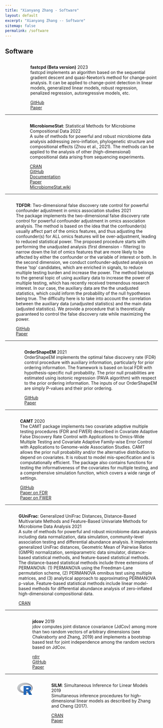 ```yaml
---
title: "Xianyang Zhang - Software"
layout: default
excerpt: "Xianyang Zhang -- Software"
sitemap: false
permalink: /software
---
```


<div markdown="0" class="hero-body">
  <div class="container">
    <article class="media">
      <div class="media-content">
        <div class="content">
          <h1>Software</h1>
        </div>
      </div>
    </article>
        <div class="columns">
      <div class="column is-1">
        <figure class="image is-1by1">
          <img src="/images/Rlogo.png" />
        </figure>
      </div>
      <div class="column">
        <div class="content">
          <p>
            <strong>fastcpd (Beta version)</strong> <span class="tag is-white">2023</span><br />
            fastcpd implements an algorithm based on the sequential gradient descent and quasi-Newton’s method for change-point analysis.  
It can be applied to change-point detection in linear models, generalized linear models, robust regression, penalized regression, autoregressive models, etc.
          </p>
          <div class="field is-grouped is-grouped-multiline">
            <div class="control">
              <div class="tags has-addons">
                <span class="tag is-dark"
                  ><i class="fa fa-code-fork" aria-hidden="true"></i
                ></span>
                <a class="tag" href="https://github.com/doccstat/fastcpd"
                  >GitHub</a
                >
              </div>
            </div>
            <div class="control">
              <div class="tags has-addons">
                <span class="tag is-dark"
                  ><i class="fa fa-book" aria-hidden="true"></i
                ></span>
                <a class="tag" href="https://proceedings.mlr.press/v206/zhang23b.html"
                  >Paper</a
                >
              </div>
            </div>
          </div>
        </div>
      </div>
    </div>
    <hr />
    <div class="columns">
      <div class="column is-1">
        <figure class="image is-1by1">
          <img src="/images/Rlogo.png" />
        </figure>
      </div>
      <div class="column">
        <div class="content">
          <p>
            <strong>MicrobiomeStat</strong>: Statistical Methods for Microbiome
            Compositional Data <span class="tag is-white">2022</span><br />
            A suite of methods for powerful and robust microbiome data analysis
            addressing zero-inflation, phylogenetic structure and compositional
            effects (Zhou et al., 2021). The methods can be applied to the
            analysis of other (high-dimensional) compositional data arising from
            sequencing experiments.
          </p>
          <div class="field is-grouped is-grouped-multiline">
            <div class="control">
              <div class="tags has-addons">
                <span class="tag is-dark"
                  ><i class="fa fa-code-fork" aria-hidden="true"></i
                ></span>
                <a
                  class="tag"
                  href="https://cran.r-project.org/web/packages/MicrobiomeStat/index.html"
                  >CRAN</a
                >
              </div>
            </div>
             <div class="control">
              <div class="tags has-addons">
                <span class="tag is-dark"
                  ><i class="fa fa-code-fork" aria-hidden="true"></i
                ></span>
                <a
                  class="tag"
                  href="https://github.com/cafferychen777/MicrobiomeStat"
                  >GitHub</a
                >
              </div>
            </div>
            <div class="control">
              <div class="tags has-addons">
                <span class="tag is-dark"
                  ><i class="fa fa-book" aria-hidden="true"></i
                ></span>
                <a
                  class="tag"
                  href="https://cran.r-project.org/web/packages/MicrobiomeStat/MicrobiomeStat.pdf"
                  >Documentation</a
                >
              </div>
            </div>
            <div class="control">
              <div class="tags has-addons">
                <span class="tag is-dark"
                  ><i class="fa fa-book" aria-hidden="true"></i
                ></span>
                <a class="tag" href="https://arxiv.org/abs/2104.00242"
                  >Paper</a
                >
              </div>
            </div>
             <div class="control">
              <div class="tags has-addons">
                <span class="tag is-dark"
                  ><i class="fa fa-book" aria-hidden="true"></i
                ></span>
                <a
                  class="tag"
                  href="https://www.microbiomestat.wiki/"
                  >MicrobiomeStat.wiki</a
                >
              </div>
            </div>
          </div>
        </div>
      </div>
    </div>
    <hr />
    <div class="columns">
      <div class="column is-1">
        <figure class="image is-1by1">
          <img src="/images/Rlogo.png" />
        </figure>
      </div>
      <div class="column">
        <div class="content">
          <p>
            <strong>TDFDR</strong>: Two-dimensional false discovery rate control for powerful confounder adjustment in omics association studies <span class="tag is-white">2021</span><br />
            The package implements the two-dimensional false discovery rate control for powerful confounder adjustment in omics association analysis. The method is based on the idea that the confounder(s) usually affect part of the omics features, and thus adjusting the confounder(s) for ALL omics features will be over-adjustment, leading to reduced statistical power. The proposed procedure starts with performing the unadjusted analysis (first dimension - filtering) to narrow down the list of omics features that are more likely to be affected by either the confounder or the variable of interest or both. In the second dimension, we conduct confounder-adjusted analysis on these 'top' candidates, which are enriched in signals, to reduce multiple testing burden and increase the power. The method belongs to the general topic of using auxiliary data to increase the power of multiple testing, which has recently received tremendous research interest. In our case, the auxiliary data are the the unadjusted statistics, which could inform the probability of the null hypotheses being true. The difficulty here is to take into account the correlation between the auxiliary data (unadjusted statistics) and the main data (adjusted statistics). We provide a procedure that is theoretically guaranteed to control the false discovery rate while maximizing the power.
          </p>
          <div class="field is-grouped is-grouped-multiline">
            <div class="control">
              <div class="tags has-addons">
                <span class="tag is-dark"
                  ><i class="fa fa-code-fork" aria-hidden="true"></i
                ></span>
                <a
                  class="tag"
                  href="https://github.com/jchen1981/TDFDR/"
                  >GitHub</a
                >
              </div>
            </div>
            <div class="control">
              <div class="tags has-addons">
                <span class="tag is-dark"
                  ><i class="fa fa-book" aria-hidden="true"></i
                ></span>
                <a class="tag" href="https://genomebiology.biomedcentral.com/articles/10.1186/s13059-021-02418-8"
                  >Paper</a
                >
              </div>
            </div>
          </div>
        </div>
      </div>
    </div>
    <hr />
    <div class="columns">
      <div class="column is-1">
        <figure class="image is-1by1">
          <img src="/images/Rlogo.png" />
        </figure>
      </div>
      <div class="column">
        <div class="content">
          <p>
            <strong>OrderShapeEM</strong> <span class="tag is-white">2021</span
            ><br />
            OrderShapeEM implements the optimal false discovery rate (FDR)
            control procedure with auxiliary information, particularly for prior
            ordering information. The framework is based on local FDR with
            hypothesis-specific null probability. The prior null proabilities
            are estimated using isotonic regression (PAVA algorithm) with
            respect to the prior ordering information. The inputs of our
            OrderShapeEM are simply P-values and their prior ordering.
          </p>
          <div class="field is-grouped is-grouped-multiline">
            <div class="control">
              <div class="tags has-addons">
                <span class="tag is-dark"
                  ><i class="fa fa-code-fork" aria-hidden="true"></i
                ></span>
                <a class="tag" href="https://github.com/jchen1981/OrderShapeEM"
                  >GitHub</a
                >
              </div>
            </div>
            <div class="control">
              <div class="tags has-addons">
                <span class="tag is-dark"
                  ><i class="fa fa-book" aria-hidden="true"></i
                ></span>
                <a class="tag" href="https://arxiv.org/abs/2103.15311"
                  >Paper</a
                >
              </div>
            </div>
          </div>
        </div>
      </div>
    </div>
    <hr />
    <div class="columns">
      <div class="column is-1">
        <figure class="image is-1by1">
          <img src="/images/Rlogo.png" />
        </figure>
      </div>
      <div class="column">
        <div class="content">
          <p>
            <strong>CAMT</strong> <span class="tag is-white">2020</span><br />
            The CAMT package implements two covariate adaptive multiple testing
            procedures (FDR and FWER) described in Covariate Adaptive False
            Discovery Rate Control with Applications to Omics-Wide Multiple
            Testing and Covariate Adaptive Family-wise Error Control with
            Applications to Genome-wide Association Studies. CAMT allows the
            prior null probability and/or the alternative distribution to depend
            on covariates. It is robust to model mis-specification and is
            computationally efficient. The package also contains functions for
            testing the informativeness of the covariates for multiple testing,
            and a comprehensive simulation function, which covers a wide range
            of settings.
          </p>
          <div class="field is-grouped is-grouped-multiline">
            <div class="control">
              <div class="tags has-addons">
                <span class="tag is-dark"
                  ><i class="fa fa-code-fork" aria-hidden="true"></i
                ></span>
                <a class="tag" href="https://github.com/jchen1981/CAMT"
                  >GitHub</a
                >
              </div>
            </div>
            <div class="control">
              <div class="tags has-addons">
                <span class="tag is-dark"
                  ><i class="fa fa-book" aria-hidden="true"></i
                ></span>
                <a class="tag" href="https://www.tandfonline.com/doi/abs/10.1080/01621459.2020.1783273?journalCode=uasa20"
                  >Paper on FDR</a
                >
              </div>
            </div>
            <div class="control">
              <div class="tags has-addons">
                <span class="tag is-dark"
                  ><i class="fa fa-book" aria-hidden="true"></i
                ></span>
                <a class="tag" href="https://academic.oup.com/biomet/article-abstract/108/4/915/6007465?redirectedFrom=fulltext&login=false"
                  >Paper on FWER</a
                >
              </div>
            </div>
          </div>
        </div>
      </div>
    </div>
    <hr />
    <div class="columns">
      <div class="column is-1">
        <figure class="image is-1by1">
          <img src="/images/Rlogo.png" />
        </figure>
      </div>
      <div class="column">
        <div class="content">
          <p>
            <strong>GUniFrac</strong>: Generalized UniFrac Distances,
            Distance-Based Multivariate Methods and Feature-Based Univariate
            Methods for Microbiome Data Analysis
            <span class="tag is-white">2021</span><br />
            A suite of methods for powerful and robust microbiome data analysis
            including data normalization, data simulation, community-level
            association testing and differential abundance analysis. It
            implements generalized UniFrac distances, Geometric Mean of Pairwise
            Ratios (GMPR) normalization, semiparametric data simulator,
            distance-based statistical methods, and feature-based statistical
            methods. The distance-based statistical methods include three
            extensions of PERMANOVA: (1) PERMANOVA using the Freedman-Lane
            permutation scheme, (2) PERMANOVA omnibus test using multiple
            matrices, and (3) analytical approach to approximating PERMANOVA
            p-value. Feature-based statistical methods include linear
            model-based methods for differential abundance analysis of
            zero-inflated high-dimensional compositional data.
          </p>
          <div class="field is-grouped is-grouped-multiline">
            <div class="control">
              <div class="tags has-addons">
                <span class="tag is-dark"
                  ><i class="fa fa-code-fork" aria-hidden="true"></i
                ></span>
                <a
                  class="tag"
                  href="https://cran.r-project.org/web/packages/GUniFrac/index.html"
                  >CRAN</a
                >
              </div>
            </div>
          </div>
        </div>
      </div>
    </div>
    <hr />
    <div class="columns">
      <div class="column is-1">
        <figure class="image is-1by1">
          <img src="/images/Rlogo.png" />
        </figure>
      </div>
      <div class="column">
        <div class="content">
          <p>
            <strong>jdcov</strong> <span class="tag is-white">2019</span><br />
            jdov computes joint distance covariance (JdCov) among more than two
            random vectors of arbitrary dimensions (see Chakraborty and Zhang,
            2019) and implements a bootstrap based test for joint independence
            among the random vectors based on JdCov.
          </p>
          <div class="field is-grouped is-grouped-multiline">
            <div class="control">
              <div class="tags has-addons">
                <span class="tag is-dark"
                  ><i class="fa fa-code-fork" aria-hidden="true"></i
                ></span>
                <a class="tag" href="https://rdrr.io/github/shubhadeep4/jdcov/"
                  >rdrr</a
                >
              </div>
            </div>
            <div class="control">
              <div class="tags has-addons">
                <span class="tag is-dark"
                  ><i class="fa fa-code-fork" aria-hidden="true"></i
                ></span>
                <a class="tag" href="https://github.com/shubhadeep4/jdcov/"
                  >GitHub</a
                >
              </div>
            </div>
            <div class="control">
              <div class="tags has-addons">
                <span class="tag is-dark"
                  ><i class="fa fa-book" aria-hidden="true"></i
                ></span>
                <a class="tag" href="https://www.tandfonline.com/doi/abs/10.1080/01621459.2018.1513364?journalCode=uasa20"
                  >Paper</a
                >
              </div>
            </div>
          </div>
        </div>
      </div>
    </div>
    <hr />
    <div class="columns">
      <div class="column is-1">
        <figure class="image is-1by1">
          <img src="/images/Rlogo.png" />
        </figure>
      </div>
      <div class="column">
        <div class="content">
          <p>
            <strong>SILM</strong>: Simultaneous Inference for Linear Models
            <span class="tag is-white">2019</span><br />
            Simultaneous inference procedures for high-dimensional linear models
            as described by Zhang and Cheng (2017).
          </p>
          <div class="field is-grouped is-grouped-multiline">
            <div class="control">
              <div class="tags has-addons">
                <span class="tag is-dark"
                  ><i class="fa fa-code-fork" aria-hidden="true"></i
                ></span>
                <a
                  class="tag"
                  href="https://cran.r-project.org/web/packages/SILM/index.html"
                  >CRAN</a
                >
              </div>
            </div>
            <div class="control">
              <div class="tags has-addons">
                <span class="tag is-dark"
                  ><i class="fa fa-book" aria-hidden="true"></i
                ></span>
                <a
                  class="tag"
                  href="https://doi.org/10.1080/01621459.2016.1166114"
                  >Paper</a
                >
              </div>
            </div>
          </div>
        </div>
      </div>
    </div>
  </div>
</div>
